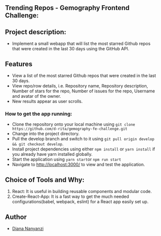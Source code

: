 ## Trending Repos - Gemography Frontend Challenge: 

## Project description:
 - Implement a small webapp that will list the most starred Github repos that were created in the last 30 days using the GitHub API.

## Features
- View a list of the most starred Github repos that were created in the last 30 days.
- View repo/row details, i.e. Repository name, Repository description, Number of stars for the repo, Number of issues for the repo, Username and avatar of the owner.
- New results appear as user scrolls. 

### How to get the app running:

- Clone the repository onto your local machine using `git clone https://github.com/d-rita/gemography-fe-challenge.git`
- Change into the project directory.
- Pull the develop branch and switch to it using `git pull origin develop && git checkout develop`.
- Install project dependencies using either `npm install` or `yarn install` if you already have yarn installed globally.
- Start the application using `yarn start`or `npm run start`
- Navigate to [http://localhost:3000/](http://localhost:3000/) to view and test the application.

## Choice of Tools and Why:

1. React: It is useful in building reusable components and modular code.
2. Create-React-App: It is a fast way to get the much needed configurations(babel, webpack, eslint) for a React app easily set up.

## Author

* [Diana Nanyanzi](https://github.com/d-rita)
